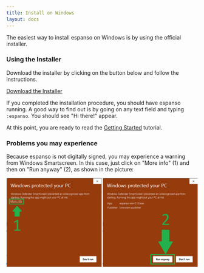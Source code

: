 ```yaml
---
title: Install on Windows
layout: docs
---
```

The easiest way to install espanso on Windows is by using the official installer.

### Using the Installer

Download the installer by clicking on the button below and follow the instructions.

<div class="">
<a class="btn btn-lg mybtn mb-4" href="https://github.com/federico-terzi/espanso/releases/latest/download/espanso-win-installer.exe" role="button">Download the Installer</a>
</div>

If you completed the installation procedure, you should have espanso running.
A good way to find out is by going on any text field and typing `:espanso`. 
You should see "Hi there!" appear.

At this point, you are ready to read the [Getting Started](/docs/get-started/) tutorial.

### Problems you may experience

Because espanso is not digitally signed, you may experience a warning from
Windows Smartscreen. In this case, just click on "More info" (1) and then
on "Run anyway" (2), as shown in the picture:

![Windows Smartscreen](/assets/images/windows-smartscreen.png)